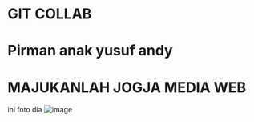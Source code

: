 # GIT COLLAB








# Pirman anak yusuf andy
# MAJUKANLAH JOGJA MEDIA WEB

ini foto dia ![image](https://images.ladbible.com/thumbnail?type=jpeg&url=http://beta.ems.ladbiblegroup.com/s3/content/2d13a2445cf1494e37455f5f8ade4731.png&quality=70&width=720)